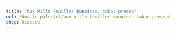 ```yaml
---
title: "Aux Mille Feuilles Dunoises, tabac-presse"
url: /dun-le-palestel/aux-mille-feuilles-dunoises-tabac-presse/
shop: kiosque
---
```


